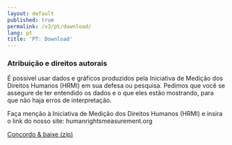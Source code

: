 ```yaml
---
layout: default
published: true
permalink: /v3/pt/download/
lang: pt
title: 'PT: Download'
---
```


### Atribuição e direitos autorais

É possível usar dados e gráficos produzidos pela Iniciativa de Medição dos Direitos Humanos (HRMI) em sua defesa ou pesquisa. Pedimos que você se assegure de ter entendido os dados e o que eles estão mostrando, para que não haja erros de interpretação.

Faça menção à Iniciativa de Medição dos Direitos Humanos (HRMI) e insira o link do nosso site: humanrightsmeasurement.org

<a class="hero" href="https://data-store.humanrightsmeasurement.org/data/hrmi-data-download.zip" target="_blank">Concordo & baixe (zip)</a>